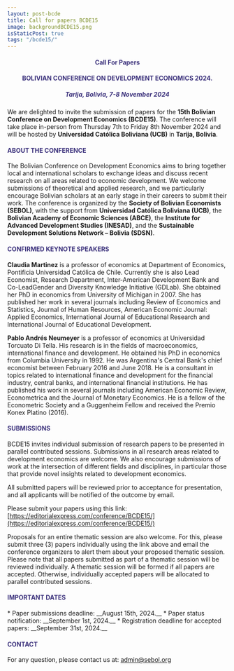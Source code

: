 ```yaml
---
layout: post-bcde
title: Call for papers BCDE15
image: backgroundBCDE15.png
isStaticPost: true
tags: "/bcde15/"
---
```


<center><h4 style="color:#3C327C;"> <b>Call For Papers</b> </h4></center>
<center><h4 style="color:#3C327C;"> <b>BOLIVIAN CONFERENCE ON DEVELOPMENT ECONOMICS 2024.</b></h4></center>
<center><h5 style="color:#3C327C;"> Tarija, Bolivia, 7-8 November 2024
</h5></center>

We are delighted to invite the submission of papers for the **15th Bolivian Conference on Development Economics (BCDE15)**. The conference will take place in-person from Thursday 7th to Friday 8th November 2024 and will be hosted by **Universidad Católica Boliviana (UCB)** in **Tarija, Bolivia**.

<h4 style="color:#3C327C;"> ABOUT THE CONFERENCE</h4>

The Bolivian Conference on Development Economics aims to bring together local and international scholars to exchange ideas and discuss recent research on all areas related to economic development. We welcome submissions of theoretical and applied research, and we particularly encourage Bolivian scholars at an early stage in their careers to submit their work.
The conference is organized by the **Society of Bolivian Economists (SEBOL)**, with the support from **Universidad Católica Boliviana (UCB)**, the **Bolivian Academy of Economic Sciences (ABCE)**, the **Institute for Advanced Development Studies (INESAD)**, and the **Sustainable Development Solutions Network – Bolivia (SDSN)**.

<h4 style="color:#3C327C;"> CONFIRMED KEYNOTE SPEAKERS</h4>

**Claudia Martinez** is a professor of economics at Department of Economics, Pontificia Universidad Católica de Chile. Currently she is also Lead Economist, Research Department, Inter-American Development Bank and Co-LeadGender and Diversity Knowledge Initiative (GDLab). She obtained her PhD in economics from University of Michigan in 2007. She has published her work in several journals including Review of Economics and Statistics, Journal of Human Resources, American Economic Journal: Applied Economics, International Journal of Educational Research and International Journal of Educational Development.

**Pablo Andrés Neumeyer** is a professor of economics at Universidad Torcuato Di Tella. His research is in the fields of macroeconomics, international finance and development. He obtained his PhD in economics from Columbia University in 1992. He was Argentina's Central Bank's chief economist between February 2016 and June 2018. He is a consultant in topics related to international finance and development for the financial industry, central banks, and international financial institutions. He has published his work in several journals including American Economic Review, Econometrica and the Journal of Monetary Economics. He is a fellow of the Econometric Society and a Guggenheim Fellow and received the Premio Konex Platino (2016).

<h4 style="color:#3C327C;"> SUBMISSIONS</h4>

BCDE15 invites individual submission of research papers to be presented in parallel contributed sessions. Submissions in all research areas related to development economics are welcome. We also encourage submissions of work at the intersection of different fields and disciplines, in particular those that provide novel insights related to development economics.

All submitted papers will be reviewed prior to acceptance for presentation, and all applicants will be notified of the outcome by email.

Please submit your papers using this link: [https://editorialexpress.com/conference/BCDE15/](https://editorialexpress.com/conference/BCDE15/)

Proposals for an entire thematic session are also welcome. For this, please submit three (3) papers individually using the link above and email the conference organizers to alert them about your proposed thematic session. Please note that all papers submitted as part of a thematic session will be reviewed individually. A thematic session will be formed if all papers are accepted. Otherwise, individually accepted papers will be allocated to parallel contributed sessions.

<h4 style="color:#3C327C;"> IMPORTANT DATES</h4>
<!-- <h5 style="color:#FF0000;"> *DEADLINE EXTENDED*</h5> -->
* Paper submissions deadline: __August 15th, 2024.__
* Paper status notification: __September 1st, 2024.__
* Registration deadline for accepted papers:  __September 31st, 2024.__

<h4 style="color:#3C327C;"> CONTACT</h4>

For any question, please contact us at: [admin@sebol.org](mailto:admin@sebol.org)
